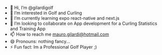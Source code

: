 - 👋 Hi, I’m @gilardigolf
- 👀 I’m interested in Golf and Curling
- 🌱 I’m currently learning expo react-native and next.js
- 💞️ I’m looking to collaborate on App development for a Curling Statistics and Training App
- 📫 How to reach me mauro.gilardi@hotmail.com  
- 😄 Pronouns: nothing fancy...
- ⚡ Fun fact: Im a Professional Golf Player ;)
